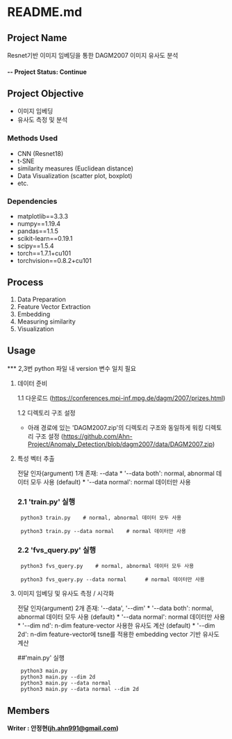 # README.md

## Project Name
Resnet기반 이미지 임베딩을 통한 DAGM2007 이미지 유사도 분석


#### -- Project Status: Continue

## Project Objective
* 이미지 임베딩
* 유사도 측정 및 분석

### Methods Used
* CNN (Resnet18)
* t-SNE
* similarity measures (Euclidean distance)
* Data Visualization (scatter plot, boxplot)
* etc. 

### Dependencies
* matplotlib==3.3.3
* numpy==1.19.4
* pandas==1.1.5
* scikit-learn==0.19.1
* scipy==1.5.4
* torch==1.7.1+cu101
* torchvision==0.8.2+cu101


## Process
1. Data Preparation
2. Feature Vector Extraction
3. Embedding 
4. Measuring similarity
5. Visualization 

## Usage

   *** 2,3번 python 파일 내 version 변수 일치 필요
    
1. 데이터 준비

    1.1 다운로드 (https://conferences.mpi-inf.mpg.de/dagm/2007/prizes.html)
  
    1.2 디렉토리 구조 설정 
      - 아래 경로에 있는 'DAGM2007.zip'의 디렉토리 구조와 동일하게 워킹 디렉토리 구조 설정
        (https://github.com/Ahn-Project/Anomaly_Detection/blob/dagm2007/data/DAGM2007.zip)


2. 특성 벡터 추출

    전달 인자(argument) 1개 존재: --data
        * '--data both': normal, abnormal 데이터 모두 사용 (default)
        * '--data normal': normal 데이터만 사용

    ### 2.1 'train.py' 실행
    
        python3 train.py    # normal, abnormal 데이터 모두 사용
        
        python3 train.py --data normal    # normal 데이터만 사용
     
    ### 2.2 'fvs_query.py' 실행 
    
        python3 fvs_query.py    # normal, abnormal 데이터 모두 사용    
        
        python3 fvs_query.py --data normal      # normal 데이터만 사용    
             

3. 이미지 임베딩 및 유사도 측정 / 시각화

    전달 인자(argument) 2개 존재: '--data', '--dim'
        * '--data both': normal, abnormal 데이터 모두 사용 (default)
        * '--data normal': normal 데이터만 사용
        * '--dim nd': n-dim feature-vector 사용한 유사도 계산 (default)
        * '--dim 2d': n-dim feature-vector에 tsne를 적용한 embedding vector 기반 유사도 계산
      
      ##'main.py' 실행    
        
        python3 main.py
        python3 main.py --dim 2d
        python3 main.py --data normal
        python3 main.py --data normal --dim 2d




## Members

**Writer : 안정현(jh.ahn991@gmail.com)**



